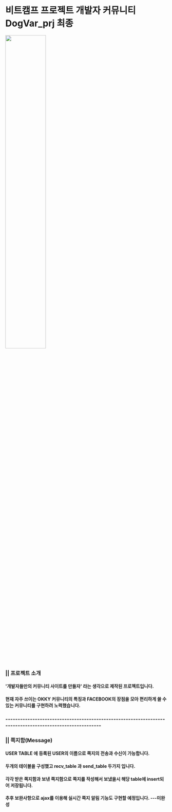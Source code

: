 # 비트캠프 프로젝트 개발자 커뮤니티 DogVar_prj 최종 


<img src = "https://user-images.githubusercontent.com/58000781/107945027-5f712d00-6fd2-11eb-9332-b1fb3720c160.png" height = "50%" width = "50%">

### || 프로젝트 소개 
#### '개발자들만의 커뮤니티 사이트를 만들자' 라는 생각으로 제작된 프로젝트입니다.
####  현재 자주 쓰이는 OKKY 커뮤니티의 특징과 FACEBOOK의 장점을 모아 편리하게 쓸 수 있는 커뮤니티를 구현하려 노력했습니다.

### --------------------------------------------------------------------------------------------------------

### || 쪽지함(Message)
#### USER TABLE 에 등록된 USER의 이름으로 쪽지의 전송과 수신이 가능합니다.
#### 두개의 테이블을 구성했고 recv_table 과 send_table 두가지 입니다.
#### 각각 받은 쪽지함과 보낸 쪽지함으로 쪽지를 작성해서 보냈을시 해당 table에 insert되어 저장됩니다.
#### 추후 보완사항으로 ajax를 이용해 실시간 쪽지 알림 기능도 구현할 예정입니다.  ---미완성
